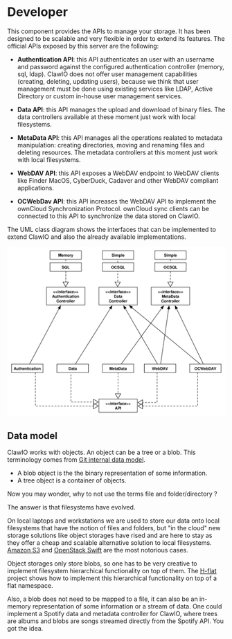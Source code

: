 # Developer

This component provides the APIs to manage your storage. It has been designed
to be scalable and very flexible in order to extend its features. The official
APIs exposed by this server are the following:

* **Authentication API**: this API authenticates an user with an username and
password against the configured authentication controller (memory, sql,
ldap). ClawIO does not offer user management capabilities (creating, deleting,
updating users), because we think that user management must  be done using
existing services like LDAP, Active Directory or custom in-house user
management services.

* **Data API**: this API manages the upload and download of binary files. The
data controllers available at these moment just work with local filesystems.

* **MetaData API**: this API manages all the operations realated to metadata
manipulation: creating directories, moving and renaming files and deleting
resources. The metadata controllers at this moment just work with local
filesystems.

* **WebDAV API**:  this API exposes a WebDAV endpoint to WebDAV clients like
Finder MacOS, CyberDuck, Cadaver and other WebDAV compliant applications.

* **OCWebDav API**: this API increases the WebDAV API to implement the
ownCloud Synchronization Protocol.  ownCloud sync clients can be connected to this API
to synchronize the data stored on ClawIO.


The UML class diagram  shows the interfaces that can be implemented to extend ClawIO and also the 
already available implementations.

![](assets/clawiod.svg)

## Data model

ClawIO works with objects. An object can be a tree or a blob. This terminology comes from [Git internal data model](https://git-scm.com/book/en/v2/Git-Internals-Git-Objects).

- A blob object is the the binary representation of some information.
- A tree object is a container of objects.


Now you may wonder, why to not use the terms file and folder/directory ?

The answer is that filesystems have evolved.

On local laptops and workstations we are used to store our data onto local
filesystems that have the notion of files and folders, but "in the cloud" new
storage solutions like object storages have rised and are here to stay as they 
offer a cheap and scalable alternative solution to local filesystems. [Amazon S3](https://aws.amazon.com/s3://aws.amazon.com/s3/)
and [OpenStack Swift](http://docs.openstack.org/developer/swift/) are the most notorious cases.

Object storages  only store blobs, so one has to be very creative to implement filesystem hierarchical functionality on top of them. 
The [H-flat](https://github.com/Seagate/h-flat) project shows how to implement this hierarchical functionality on top of a flat namespace.

Also, a blob does not need to be mapped to a file, it can also be an
in-memory representation of some information or a stream of data. One could implement a 
Spotify data and metadata controller for ClawIO, where trees are albums and blobs are songs streamed directly from the Spotify API. You got the idea.
